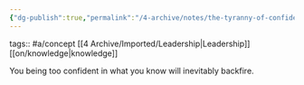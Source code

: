 ```yaml
---
{"dg-publish":true,"permalink":"/4-archive/notes/the-tyranny-of-confidence/"}
---
```


tags:: #a/concept [[4 Archive/Imported/Leadership\|Leadership]] [[on/knowledge\|knowledge]]

You being too confident in what you know will inevitably backfire.